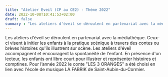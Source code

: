```yaml
---
title: "Atelier Eveil (CP au CE2) - Thème 2022"
date: 2022-10-08T10:41:53+02:00
draft: false
summary : "Les ateliers d'éveil se déroulent en partenariat avec la médiathèque..."
---
```


Les ateliers d'éveil se déroulent en partenariat avec la médiathèque. Ceux-ci visent à initier les enfants à la pratique scénique à travers des contes ou brèves histoires qu'ils illustrent sur scène. Les ateliers d'éveil accompagnent et encouragent la spontanéité de l'enfant. En présence d'un lecteur, les enfants ont libre court pour illustrer et représenter histoires et comptines. Pour l’année 2022 le conte "LES 3 ORANGES" a été choisi en lien avec l'école de musique LA FABRIK de Saint-Aubin-du-Cormier.


